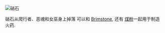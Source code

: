 ![硝石](item:betterwithmods:material@26)

硝石从爬行者、恶魂和女巫身上掉落 可以和 [Brimstone](niter.md), 还有 [煤粉](carbon_dust.md)一起用于制造火药.